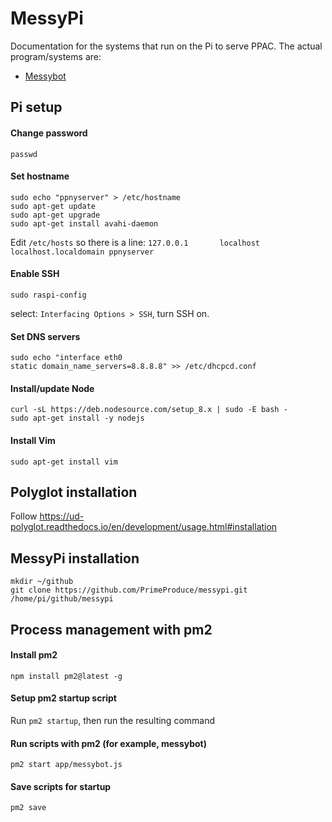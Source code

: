 # MessyPi

Documentation for the systems that run on the Pi to serve PPAC.
The actual program/systems are:
 - [Messybot](https://github.com/PrimeProduce/messybot)

## Pi setup

#### Change password
`passwd`

#### Set hostname
```
sudo echo "ppnyserver" > /etc/hostname
sudo apt-get update
sudo apt-get upgrade
sudo apt-get install avahi-daemon
```
Edit `/etc/hosts` so there is a line:
`127.0.0.1       localhost localhost.localdomain ppnyserver`

#### Enable SSH

`sudo raspi-config`

select: `Interfacing Options > SSH`, turn SSH on.

#### Set DNS servers
```
sudo echo "interface eth0
static domain_name_servers=8.8.8.8" >> /etc/dhcpcd.conf
```

#### Install/update Node
```
curl -sL https://deb.nodesource.com/setup_8.x | sudo -E bash -
sudo apt-get install -y nodejs
```

#### Install Vim

`sudo apt-get install vim`

## Polyglot installation

Follow https://ud-polyglot.readthedocs.io/en/development/usage.html#installation


## MessyPi installation
```
mkdir ~/github
git clone https://github.com/PrimeProduce/messypi.git /home/pi/github/messypi
```

## Process management with pm2

#### Install pm2
`npm install pm2@latest -g`

#### Setup pm2 startup script
Run `pm2 startup`, then run the resulting command

#### Run scripts with pm2 (for example, messybot)
`pm2 start app/messybot.js`

#### Save scripts for startup 
`pm2 save`


